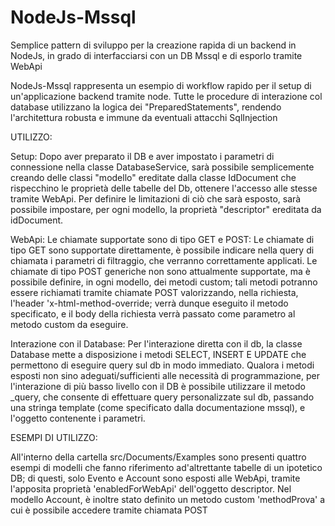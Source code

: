 # NodeJs-Mssql
Semplice pattern di sviluppo per la creazione rapida di un backend in NodeJs, in grado di interfacciarsi con un DB Mssql e di esporlo tramite WebApi

NodeJs-Mssql rappresenta un esempio di workflow rapido per il setup di un'applicazione backend tramite node.
Tutte le procedure di interazione col database utilizzano la logica dei "PreparedStatements", rendendo l'architettura robusta e immune da eventuali attacchi SqlInjection


UTILIZZO: 

Setup:
Dopo aver preparato il DB e aver impostato i parametri di connessione nella classe DatabaseService, sarà possibile semplicemente creando delle classi "modello" ereditate dalla classe IdDocument che rispecchino le proprietà delle tabelle del Db, ottenere l'accesso alle stesse tramite WebApi. Per definire le limitazioni di ciò che sarà esposto, sarà possibile impostare, per ogni modello, la proprietà "descriptor" ereditata da idDocument.

WebApi:
Le chiamate supportate sono di tipo GET e POST:
Le chiamate di tipo GET sono supportate direttamente, è possibile indicare nella query di chiamata i parametri di filtraggio, che verranno correttamente applicati.
Le chiamate di tipo POST generiche non sono attualmente supportate, ma è possibile definire, in ogni modello, dei metodi custom; tali metodi potranno essere richiamati tramite chiamate POST valorizzando, nella richiesta, l'header 'x-html-method-override; verrà dunque eseguito il metodo specificato, e il body della richiesta verrà passato come parametro al metodo custom da eseguire.

Interazione con il Database:
Per l'interazione diretta con il db, la classe Database mette a disposizione i metodi SELECT, INSERT E UPDATE che permettono di eseguire query sul db in modo immediato. Qualora i metodi esposti non sino adeguati/sufficienti alle necessità di programmazione, per l'interazione di più basso livello con il DB è possibile utilizzare il metodo \_query, che consente di effettuare query personalizzate sul db, passando una stringa template (come specificato dalla documentazione mssql), e l'oggetto contenente i parametri.



ESEMPI DI UTILIZZO:

All'interno della cartella src/Documents/Examples sono presenti quattro esempi di modelli che fanno riferimento ad'altrettante tabelle di un ipotetico DB; di questi, solo Evento e Account sono esposti alle WebApi, tramite l'apposita proprietà 'enabledForWebApi' dell'oggetto descriptor. 
Nel modello Account, è inoltre stato definito un metodo custom 'methodProva' a cui è possibile accedere tramite chiamata POST 
